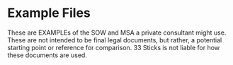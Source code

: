 # Example Files
These are EXAMPLEs of the SOW and MSA a private consultant might use. These are not intended to be final legal documents, but rather, a potential starting point or reference for comparison. 33 Sticks is not liable for how these documents are used. 
